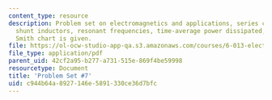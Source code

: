 ```yaml
---
content_type: resource
description: Problem set on electromagnetics and applications, series capacitors and
  shunt inductors, resonant frequencies, time-average power dissipated, and a complete
  Smith chart is given.
file: https://ol-ocw-studio-app-qa.s3.amazonaws.com/courses/6-013-electromagnetics-and-applications-fall-2005/c944b64a8927146e5891330ce36d7bfc_ps7.pdf
file_type: application/pdf
parent_uid: 42cf2a95-b277-a731-515e-869f4be59998
resourcetype: Document
title: 'Problem Set #7'
uid: c944b64a-8927-146e-5891-330ce36d7bfc
---
```

